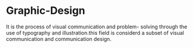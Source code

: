 # Graphic-Design
It is the process of visual communication and problem- solving through the use of typography and illustration.this field is considerd a subset of visual communication and communication design. 
